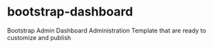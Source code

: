 # bootstrap-dashboard
Bootstrap Admin Dashboard Administration Template that are ready to customize and publish
